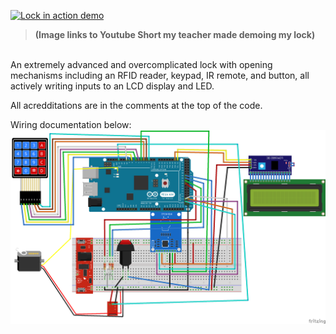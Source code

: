 [![Lock in action demo](https://img.youtube.com/vi/v0dBnhL8f4k/maxresdefault.jpg)](https://www.youtube.com/watch?v=v0dBnhL8f4k)<br>
> **(Image links to Youtube Short my teacher made demoing my lock)** <br>
<br>
An extremely advanced and overcomplicated lock with opening mechanisms including an RFID reader, keypad, IR remote, and button, all actively writing inputs to an LCD display and LED. 

All acredditations are in the comments at the top of the code. 

Wiring documentation below:
![alt text](https://github.com/The-EAR-Foundation/Advanced-RFID-Lock/blob/main/door_lock/door%20lock%20wiring.png?raw=true)

